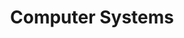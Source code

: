 ---
category: [system] #Category ID.
hue: var(--c-themeHueOrange) #Category hue. See note [1].
title: Computer Systems 
description: Something about computer system.
---